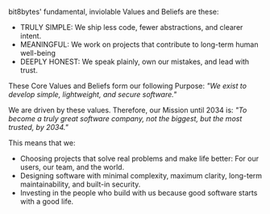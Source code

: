 bit8bytes' fundamental, inviolable Values and Beliefs are these:

- TRULY SIMPLE: We ship less code, fewer abstractions, and clearer intent.
- MEANINGFUL: We work on projects that contribute to long-term human well-being
- DEEPLY HONEST: We speak plainly, own our mistakes, and lead with trust.

These Core Values and Beliefs form our following Purpose: _"We exist to develop simple, lightweight, and secure software."_

We are driven by these values. Therefore, our Mission until 2034 is: _"To become a truly great software company, not the biggest, but the most trusted, by 2034."_

This means that we:

- Choosing projects that solve real problems and make life better: For our users, our team, and the world.
- Designing software with minimal complexity, maximum clarity, long-term maintainability, and built-in security.
- Investing in the people who build with us because good software starts with a good life.
